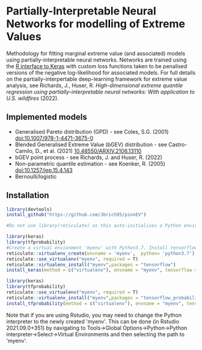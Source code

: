 #  Partially-Interpretable Neural Networks for modelling of Extreme Values
Methodology for fitting marginal extreme value (and associated) models using partially-interpretable neural networks. Networks are trained using the [R interface to Keras](https://cloud.r-project.org/web/packages/keras/index.html) with custom loss functions taken to be penalised versions of the negative log-likelihood for associated models. For full details on the partially-interpertable deep-learning framework for extreme value analysis, see  Richards, J., Huser, R. <i>High-dimensional extreme quantile regression using partially-interpretable neural networks: With application to U.S. wildfires</i> (2022).

## Implemented models
* Generalised Pareto distribution (GPD) - see Coles, S.G. (2001) [doi:10.1007/978-1-4471-3675-0](https://doi.org/10.1007%2F978-1-4471-3675-0)
* Blended Generalised Extreme Value (bGEV) distribution - see Castro-Camilo, D., et al. (2021) [10.48550/ARXIV.2106.13110](https://doi.org/10.48550/arXiv.2106.13110)
* bGEV point process - see Richards, J. and Huser, R. (2022)
* Non-parametric quantile estimation - see Koenker, R. (2005) [doi:10.1257/jep.15.4.143](https://doi.org/10.1257/jep.15.4.143)
* Bernoulli/logistic
## Installation

```r
library(devtools)
install_github("https://github.com/Jbrich95/pinnEV")

#Do not use library(reticulate) as this auto-initialises a Python environment. Instead call functions directly

library(keras)
library(tfprobability)
#Create a virtual envionment 'myenv' with Python3.7. Install tensorflow and tfprobability within this environment.
reticulate::virtualenv_create(envname = 'myenv',  python= 'python3.7')
reticulate::use_virtualenv("myenv", required = T)
reticulate::virtualenv_install("myenv",packages = "tensorflow")
install_keras(method = c("virtualenv"), envname = "myenv", tensorflow = "cpu") #Change 'cpu' to 'gpu' for GPU-friendly install

library(keras)
library(tfprobability)
reticulate::use_virtualenv("myenv", required = T)
reticulate::virtualenv_install("myenv",packages = "tensorflow_probability")
install_tfprobability(method = c("virtualenv"), envname = "myenv", tensorflow = "cpu")

```
Note that if you are using Rstudio, you may need to change the Python interpreter to the newly created 'myenv'. This can be done (in Rstudio 2021.09.0+351) by navigating to Tools->Global Options->Python->Python interpreter->Select->Virtual Environments and then selecting the path to 'myenv'.

